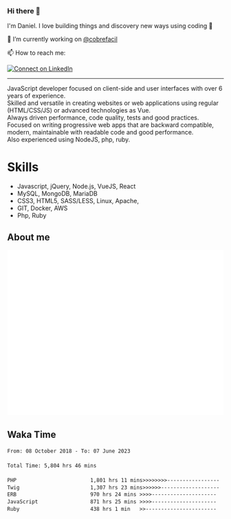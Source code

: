 ### Hi there 👋

I'm Daniel. I love building things and discovery new ways using coding :raised_hands: 

🔭 I’m currently working on [@cobrefacil](https://www.cobrefacil.com.br/)

📫 How to reach me:

[![Connect on LinkedIn](https://img.shields.io/badge/--linkedin?label=LinkedIn&logo=LinkedIn&style=social)](https://www.linkedin.com/in/daniel-cerverizzo/)

---

JavaScript developer focused on client-side and user interfaces with over 6 years of experience.  
Skilled and versatile in creating websites or web applications using regular (HTML/CSS/JS) or advanced technologies as Vue.  
Always driven performance, code quality, tests and good practices.  
 Focused on writing progressive web apps that are backward compatible, modern, maintainable with readable code and good performance.  
Also experienced using NodeJS, php, ruby. 


# Skills

 - Javascript, jQuery, Node.js, VueJS, React
 - MySQL, MongoDB, MariaDB    
 - CSS3, HTML5, SASS/LESS,  Linux, Apache,
 - GIT, Docker, AWS
 - Php, Ruby

## About me

![Metrics](/github-metrics.svg)

## Waka Time

<!--START_SECTION:waka-->

```txt
From: 08 October 2018 - To: 07 June 2023

Total Time: 5,804 hrs 46 mins

PHP                        1,801 hrs 11 mins>>>>>>>>-----------------   31.03 %
Twig                       1,307 hrs 23 mins>>>>>>-------------------   22.52 %
ERB                        970 hrs 24 mins >>>>---------------------   16.72 %
JavaScript                 871 hrs 25 mins >>>>---------------------   15.01 %
Ruby                       438 hrs 1 min   >>-----------------------   07.55 %
```

<!--END_SECTION:waka-->

